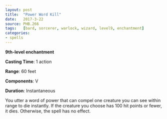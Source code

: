 ```yaml
---
layout: post
title:  "Power Word Kill"
date:   2017-3-22
source: PHB.266
tags:   [bard, sorcerer, warlock, wizard, level9, enchantment]
categories:
- spells
---
```


**9th-level enchantment**

**Casting Time**: 1 action

**Range**: 60 feet

**Components**: V

**Duration**: Instantaneous

You utter a word of power that can compel one creature you can see within range to die instantly.  If the creature you choose has 100 hit points or fewer, it dies. Otherwise, the spell has no effect.
